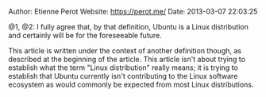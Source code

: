 Author: Etienne Perot
Website: https://perot.me/
Date: 2013-03-07 22:03:25

@1, @2: I fully agree that, by that definition, Ubuntu is a Linux distribution and certainly will be for the foreseeable future.

This article is written under the context of another definition though, as described at the beginning of the article. This article isn't about trying to establish what the term "Linux distribution" really means; it is trying to establish that Ubuntu currently isn't contributing to the Linux software ecosystem as would commonly be expected from most Linux distributions.
